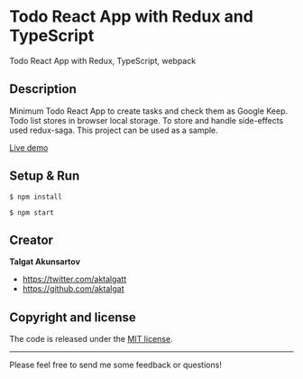 # Todo React App with Redux and TypeScript
Todo React App with Redux, TypeScript, webpack 

## Description
Minimum Todo React App to create tasks and check them as Google Keep.
Todo list stores in browser local storage. To store and handle side-effects used redux-saga. 
This project can be used as a sample.

[Live demo](http://todo-muscle.surge.sh/)

## Setup & Run

```
$ npm install
```
```
$ npm start
``` 

## Creator

**Talgat Akunsartov**

* <https://twitter.com/aktalgatt>
* <https://github.com/aktalgat>

## Copyright and license

The code is released under the [MIT license](LICENSE?raw=true).

---------------------------------------

Please feel free to send me some feedback or questions!

